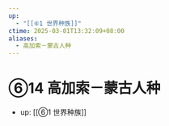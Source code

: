 ```yaml
---
up:
  - "[[⑥1 世界种族]]"
ctime: 2025-03-01T13:32:09+08:00
aliases:
  - 高加索－蒙古人种
---
```


# ⑥14 高加索－蒙古人种

- up: [[⑥1 世界种族]]
